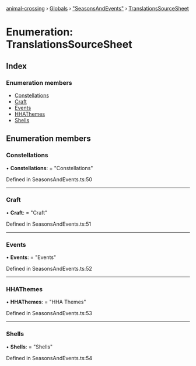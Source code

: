 [animal-crossing](../README.md) › [Globals](../globals.md) › ["SeasonsAndEvents"](../modules/_seasonsandevents_.md) › [TranslationsSourceSheet](_seasonsandevents_.translationssourcesheet.md)

# Enumeration: TranslationsSourceSheet

## Index

### Enumeration members

* [Constellations](_seasonsandevents_.translationssourcesheet.md#constellations)
* [Craft](_seasonsandevents_.translationssourcesheet.md#craft)
* [Events](_seasonsandevents_.translationssourcesheet.md#events)
* [HHAThemes](_seasonsandevents_.translationssourcesheet.md#hhathemes)
* [Shells](_seasonsandevents_.translationssourcesheet.md#shells)

## Enumeration members

###  Constellations

• **Constellations**: = "Constellations"

Defined in SeasonsAndEvents.ts:50

___

###  Craft

• **Craft**: = "Craft"

Defined in SeasonsAndEvents.ts:51

___

###  Events

• **Events**: = "Events"

Defined in SeasonsAndEvents.ts:52

___

###  HHAThemes

• **HHAThemes**: = "HHA Themes"

Defined in SeasonsAndEvents.ts:53

___

###  Shells

• **Shells**: = "Shells"

Defined in SeasonsAndEvents.ts:54
